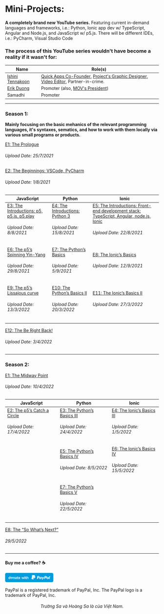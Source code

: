 # Mini-Projects:

**A completely brand new YouTube series.** Featuring current in-demand languages and frameworks, i.e.: Python, Ionic app dev w/ TypeScript, Angular and Node.js, and JavaScript w/ p5.js. There will be different IDEs, i.e.: PyCharm, Visual Studio Code

### The process of this YouTube series wouldn't have become a reality if it wasn't for:

| Name | Role(s) | 
| --------------- | --------------- |
| [Ishini Tennakoon](https://www.linkedin.com/in/ishinitennakoon1999/) | [Quick Apps Co-Founder](https://apps.apple.com/au/developer/phuoc-thien-tran/id1489780395), [Project's Graphic Designer, Video Editor](https://www.behance.net/ishinitennakoon), Partner-in-crime. | 
| [Erik Duong](https://www.linkedin.com/in/minh-tung-duong-a8688a17b/) | Promoter (also, [MOV's President](https://www.instagram.com/mov.macquarie/)) | 
| Samadhi | Promoter |
------------

### Season 1: 
**Mainly focusing on the basic mehanics of the relevant programming languages, it's syntaxes, sematics, and how to work with them locally via various small programs or products.**

[E1: The Prologue](https://youtu.be/Gn6YSzaL6fU) 
<h6> Upload Date: 25/7/2021 </h6>

[E2: The Beginnings: VSCode, PyCharm](https://youtu.be/UZg5F2iRPTM)
<h6> Upload Date: 1/8/2021 </h6>


| **JavaScript** | **Python** | **Ionic** |
| -----------| ------ | ----- |
| [E3: The Introductions: p5, p5.js, p5.play](https://youtu.be/8fpQXuHSjVA) <h6> Upload Date: 8/8/2021 </h6> | [E4: The Introductions: Python 3](https://youtu.be/c5EmctFsSyQ) <h6> Upload Date: 15/8/2021 </h6> | [E5: The Introductions: Front-end development stack: TypeScript, Angular, node.js, Ionic](https://youtu.be/p2NJRsyvqY4) <h6> Upload Date: 22/8/2021 </h6>|
| [E6: The p5’s Spinning Yin-Yang](https://youtu.be/aU-hAWIBCMY) <h6> Upload Date: 29/8/2021 </h6> | [E7: The Python’s Basics](https://youtu.be/te5XXpsyftE) <h6> Upload Date: 5/9/2021 </h6> | [E8: The Ionic’s Basics](https://youtu.be/bgWmay-6DjM) <h6> Upload Date: 12/9/2021 </h6> | 
| [E9: The p5’s Lissajous curve](https://youtu.be/NDns2auphNU) <h6> Upload Date: 13/3/2022 </h6> | [E10: The Python’s Basics II](https://youtu.be/YPn9zoBc0RQ) <h6> Upload Date: 20/3/2022 </h6> | [E11: The Ionic’s Basics II](https://youtu.be/AcU9eN4suiM) <h6> Upload Date: 27/3/2022 </h6>

[E12: The Be Right Back!](https://youtu.be/VsbnOXFUCgQ) <h6> Upload Date: 3/4/2022 </h6>

------------

### Season 2:


[E1: The Midway Point](https://youtu.be/w7un_oO2Kgg) <h6> Upload Date: 10/4/2022 </h6>

| **JavaScript** | **Python** | **Ionic** |
| -----------| ------ | ----- |
| [E2: The p5’s Catch a Circle](https://youtu.be/WmrTZ8YA86Y) <h6> Upload Date: 17/4/2022 </h6> | [E3: The Python’s Basics III](https://youtu.be/YR7hLEsb2Ts) <h6> Upload Date: 24/4/2022 </h6> | [E4: The Ionic’s Basics III](https://youtu.be/baKOSJjzpsU) <h6> Upload Date: 1/5/2022 </h6>|
| | [E5: The Python’s Basics IV](https://youtu.be/wmxEurkcc_w) <h6> Upload Date: 8/5/2022 </h6> | [E6: The Ionic’s Basics IV](https://youtu.be/zUs2xs3Ji9M) <h6> Upload Date: 15/5/2022 </h6> | 
| | [E7: The Python’s Basics V](https://youtu.be/CJGZpnZdARA) <h6> Upload Date: 22/5/2022 </h6> |

[E8: The “So What’s Next?”](https://youtu.be/uUvAnd4LuZc) <h6> 29/5/2022 </h6>

------------

#### Buy me a coffee? ☕️
  <a href="https://www.paypal.me/thientran2702"><img src="blue.svg" height="30"></a>  
<p>PayPal is a registered trademark of PayPal, Inc. The PayPal logo is a trademark of PayPal, Inc.</p>

###### <p align="center"> Trường Sa và Hoàng Sa là của Việt Nam.</p>
